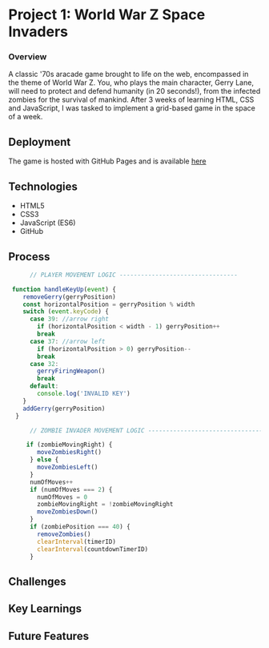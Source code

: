 # Project 1: World War Z Space Invaders
### Overview

A classic '70s aracade game brought to life on the web, encompassed in the theme of World War Z. You, who plays the main character, Gerry Lane, will need to protect and defend humanity (in 20 seconds!), from the infected zombies for the survival of mankind. After 3 weeks of learning HTML, CSS and JavaScript, I was tasked to implement a grid-based game in the space of a week.

## Deployment
The game is hosted with GitHub Pages and is available [here](https://edwyn26.github.io/sei-project-1/)

## Technologies

* HTML5
* CSS3
* JavaScript (ES6)
* GitHub

## Process

```javascript
      // PLAYER MOVEMENT LOGIC ---------------------------------

 function handleKeyUp(event) {
    removeGerry(gerryPosition)
    const horizontalPosition = gerryPosition % width 
    switch (event.keyCode) {
      case 39: //arrow right
        if (horizontalPosition < width - 1) gerryPosition++ 
        break
      case 37: //arrow left
        if (horizontalPosition > 0) gerryPosition-- 
        break
      case 32:
        gerryFiringWeapon()
        break
      default:
        console.log('INVALID KEY')
    }
    addGerry(gerryPosition)
  }
```


```javascript
      // ZOMBIE INVADER MOVEMENT LOGIC ---------------------------------

     if (zombieMovingRight) {
        moveZombiesRight()
      } else {
        moveZombiesLeft()
      }
      numOfMoves++
      if (numOfMoves === 2) {
        numOfMoves = 0
        zombieMovingRight = !zombieMovingRight
        moveZombiesDown()
      }
      if (zombiePosition === 40) {
        removeZombies()
        clearInterval(timerID)
        clearInterval(countdownTimerID)
      }
```

## Challenges


## Key Learnings


## Future Features
